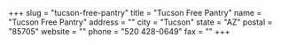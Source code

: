 +++
slug = "tucson-free-pantry"
title = "Tucson Free Pantry"
name = "Tucson Free Pantry"
address = ""
city = "Tucson"
state = "AZ"
postal = "85705"
website = ""
phone = "520 428-0649"
fax = ""
+++
